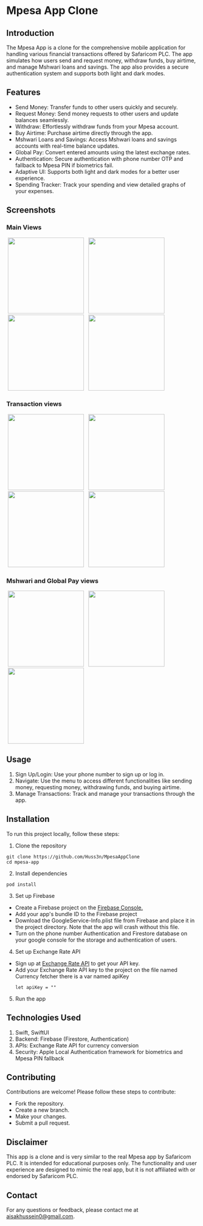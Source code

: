 # Mpesa App Clone 
## Introduction
The Mpesa App is a clone for the comprehensive mobile application for handling various financial transactions offered by Safaricom PLC. 
The app simulates how users send and request money, withdraw funds, buy airtime, and manage Mshwari loans and savings.
The app also provides a secure authentication system and supports both light and dark modes.

## Features
- Send Money: Transfer funds to other users quickly and securely.
- Request Money: Send money requests to other users and update balances seamlessly.
- Withdraw: Effortlessly withdraw funds from your Mpesa account.
- Buy Airtime: Purchase airtime directly through the app.
- Mshwari Loans and Savings: Access Mshwari loans and savings accounts with real-time balance updates.
- Global Pay: Convert entered amounts using the latest exchange rates.
- Authentication: Secure authentication with phone number OTP and fallback to Mpesa PIN if biometrics fail.
- Adaptive UI: Supports both light and dark modes for a better user experience.
- Spending Tracker: Track your spending and view detailed graphs of your expenses.

## Screenshots
### Main Views
<p>
   <img src="https://github.com/Huss3n/MpesaAppClone/blob/main/Screenshots/home.png", width="200" hspace="4"/>
   <img src="https://github.com/Huss3n/MpesaAppClone/blob/main/Screenshots/transact.png", width="200" hspace="4"/>
   <img src="https://github.com/Huss3n/MpesaAppClone/blob/main/Screenshots/services.png", width="200" hspace="4"/>
   <img src="https://github.com/Huss3n/MpesaAppClone/blob/main/Screenshots/grow.png", width="200" hspace="4"/>

</p>

### Transaction views
<p>
   <img src="https://github.com/Huss3n/MpesaAppClone/blob/main/Screenshots/send.png", width="200" hspace="4"/>
   <img src="https://github.com/Huss3n/MpesaAppClone/blob/main/Screenshots/pay.png", width="200" hspace="4"/>
   <img src="https://github.com/Huss3n/MpesaAppClone/blob/main/Screenshots/withdraw.png", width="200" hspace="4"/>
   <img src="https://github.com/Huss3n/MpesaAppClone/blob/main/Screenshots/airtime.png", width="200" hspace="4"/>
</p>

### Mshwari and Global Pay views

<p>
   <img src="https://github.com/Huss3n/MpesaAppClone/blob/main/Screenshots/mshwari.png", width="200" hspace="4"/>
   <img src="https://github.com/Huss3n/MpesaAppClone/blob/main/Screenshots/globalPay.png", width="200" hspace="4"/>
  <img src="https://github.com/Huss3n/MpesaAppClone/blob/main/Screenshots/statements.png", width="200" hspace="4"/>
</p>

## Usage
1. Sign Up/Login: Use your phone number to sign up or log in.
2. Navigate: Use the menu to access different functionalities like sending money, requesting money, withdrawing funds, and buying airtime.
3. Manage Transactions: Track and manage your transactions through the app.


## Installation
To run this project locally, follow these steps:

1. Clone the repository
```
git clone https://github.com/Huss3n/MpesaAppClone
cd mpesa-app
```

2. Install dependencies
```
pod install
```
3. Set up Firebase
- Create a Firebase project on the  <a href="https://firebase.google.com"> Firebase Console.</a>
- Add your app's bundle ID to the Firebase project
- Download the GoogleService-Info.plist file from Firebase and place it in the project directory. Note that the app will crash without this file.
- Turn on the phone number Authentication and Firestore database on your google console for the storage and authentication of users.

4. Set up Exchange Rate API
- Sign up at <a href="https://www.exchangerate-api.com/"> Exchange Rate API</a> to get your API key.
- Add your Exchange Rate API key to the project on the file named Currency fetcher there is a var named apiKey
  ```
  let apiKey = "" 
  ```

5. Run the app

## Technologies Used
1. Swift, SwiftUI
2. Backend: Firebase (Firestore, Authentication)
3. APIs: Exchange Rate API for currency conversion
4. Security: Apple Local Authentication framework for biometrics and Mpesa PIN fallback

## Contributing
Contributions are welcome! Please follow these steps to contribute:
- Fork the repository.
- Create a new branch.
- Make your changes.
- Submit a pull request.

## Disclaimer
This app is a clone and is very similar to the real Mpesa app by Safaricom PLC. 
It is intended for educational purposes only. The functionality and user experience are designed to mimic the real app, but it is not affiliated with or endorsed by Safaricom PLC.

## Contact
For any questions or feedback, please contact me at aisakhussein0@gmail.com.











